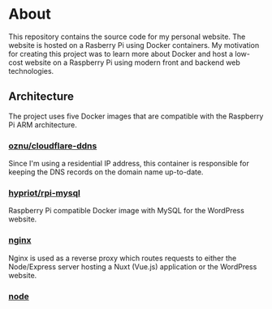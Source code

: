 # About

This repository contains the source code for my personal website. The website is hosted on a Rasberry Pi using Docker containers. My motivation for creating this project was to learn more about Docker and host a low-cost website on a Raspberry Pi using modern front and backend web technologies.

## Architecture

The project uses five Docker images that are compatible with the Raspberry Pi ARM architecture.

### [oznu/cloudflare-ddns](https://hub.docker.com/r/oznu/cloudflare-ddns)

Since I'm using a residential IP address, this container is responsible for keeping the DNS records on the domain name up-to-date.

### [hypriot/rpi-mysql](https://hub.docker.com/r/hypriot/rpi-mysql)

Raspberry Pi compatible Docker image with MySQL for the WordPress website.

### [nginx](https://hub.docker.com/_/nginx)

Nginx is used as a reverse proxy which routes requests to either the Node/Express server hosting a Nuxt (Vue.js) application or the WordPress website.

### [node](https://hub.docker.com/_/node)

